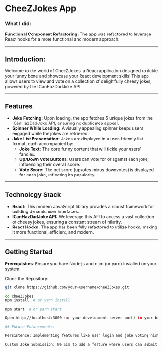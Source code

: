 # CheeZJokes App

### What I did:

**Functional Component Refactoring:** The app was refactored to leverage React hooks for a more functional and modern approach.

---

## Introduction:

Welcome to the world of CheeZJokes, a React application designed to tickle your funny bone and showcase your React development skills! This app allows users to view and vote on a collection of delightfully cheesy jokes, powered by the ICanHazDadJoke API.

---

## Features

- **Joke Fetching:** Upon loading, the app fetches 5 unique jokes from the ICanHazDadJoke API, ensuring no duplicates appear.
- **Spinner While Loading:** A visually appealing spinner keeps users engaged while the jokes are retrieved.
- **Joke List Presentation:** Jokes are displayed in a user-friendly list format, each accompanied by:
  - **Joke Text:** The core funny content that will tickle your users' fancies.
  - **Up/Down Vote Buttons:** Users can vote for or against each joke, influencing their overall score.
  - **Vote Score:** The net score (upvotes minus downvotes) is displayed for each joke, reflecting its popularity.

---

## Technology Stack

- **React:** This modern JavaScript library provides a robust framework for building dynamic user interfaces.
- **ICanHazDadJoke API:** We leverage this API to access a vast collection of cheesy jokes, ensuring a constant stream of hilarity.
- **React Hooks:** The app has been fully refactored to utilize hooks, making it more functional, efficient, and modern.

---

## Getting Started

**Prerequisites:** Ensure you have Node.js and npm (or yarn) installed on your system.

Clone the Repository:

```bash
git clone https://github.com/your-username/cheeZJokes.git

cd cheeZJokes
npm install  # or yarn install

npm start  # or yarn start

Open http://localhost:3000 (or your development server port) in your browser to experience the app.

## Future Enhancements:

Persistence: Implementing features like user login and joke voting history will allow users to personalize their experience and track their favorite cheesy jokes.

Custom Joke Submission: We aim to add a feature where users can submit their own cheesy creations, fostering a fun and interactive community.
